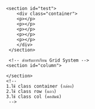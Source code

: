  <!-- สำหรับเขียน Bootstrap --> 
 <!-- p*5 -->
        <section id="test">
            <div class="container">
            <p></p>
            <p></p>
            <p></p>
            <p></p>
            <p></p>
            </div>
         </section>  

         <!-- สำหรับการเรียน Grid System -->
        <section id="column">
        
        </section>
        <!-- 
        1.ใช้ class container (กล่อง)
        2.ใช้ class row (แถว)
        3.ใช้ class col (คอลัมน์)
         -->
